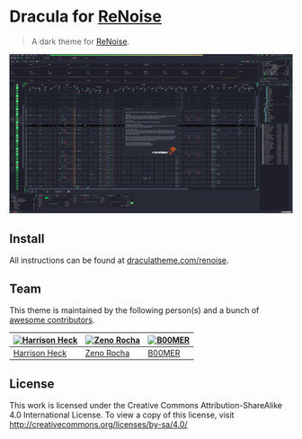 # Dracula for [ReNoise](http://renoise.com)

> A dark theme for [ReNoise](http://renoise.com).

![Screenshot](./mb-dracula-renoise.png)

## Install

All instructions can be found at [draculatheme.com/renoise](https://draculatheme.com/renoise).

## Team

This theme is maintained by the following person(s) and a bunch of [awesome contributors](https://github.com/dracula/template/graphs/contributors).

[![Harrison Heck](https://avatars0.githubusercontent.com/u/1037526?v=3&s=70)](https://github.com/nesl247) | [![Zeno Rocha](https://avatars2.githubusercontent.com/u/398893?v=3&s=70)](https://github.com/zenorocha) | [![B00MER](https://avatars3.githubusercontent.com/u/70919?v=3&s=70)](https://github.com/molotovbliss)
--- | --- | --- 
[Harrison Heck](https://github.com/nesl247) | [Zeno Rocha](https://github.com/zenorocha) | [B00MER](https://github.com/molotovbliss)

## License

This work is licensed under the Creative Commons Attribution-ShareAlike 4.0 International License. To view a copy of this license, visit http://creativecommons.org/licenses/by-sa/4.0/
